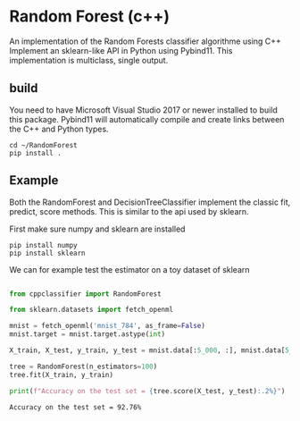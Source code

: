 # Random Forest (c++)

An implementation of the Random Forests classifier algorithme using C++
Implement an sklearn-like API in Python using Pybind11.
This implementation is multiclass, single output.

## build
You need to have Microsoft Visual Studio 2017 or newer installed to build this package.
Pybind11 will automatically compile and create links between the C++ and Python types.

```
cd ~/RandomForest
pip install .
```

## Example

Both the RandomForest and DecisionTreeClassifier implement the classic fit, predict, score methods.
This is similar to the api used by sklearn.

First make sure numpy and sklearn are installed

```
pip install numpy
pip install sklearn
```

We can for example test the estimator on a toy dataset of sklearn

```python

from cppclassifier import RandomForest

from sklearn.datasets import fetch_openml

mnist = fetch_openml('mnist_784', as_frame=False)
mnist.target = mnist.target.astype(int)

X_train, X_test, y_train, y_test = mnist.data[:5_000, :], mnist.data[5_000:10_000, :], mnist.target[:5_000], mnist.target[5_000:10_000]

tree = RandomForest(n_estimators=100)
tree.fit(X_train, y_train)

print(f"Accuracy on the test set = {tree.score(X_test, y_test):.2%}")
```

```
Accuracy on the test set = 92.76%
```

